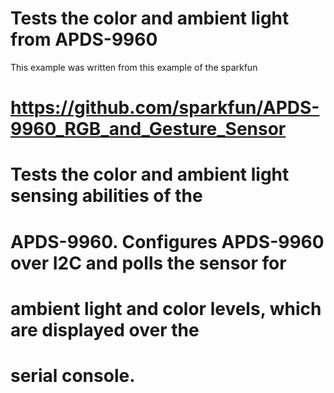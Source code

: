Tests the color and ambient light from APDS-9960
===============================

This example was written from this example of the sparkfun
# https://github.com/sparkfun/APDS-9960_RGB_and_Gesture_Sensor
#
# Tests the color and ambient light sensing abilities of the 
# APDS-9960. Configures APDS-9960 over I2C and polls the sensor for
# ambient light and color levels, which are displayed over the 
# serial console.
